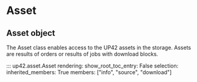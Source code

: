 # Asset

## Asset object

The Asset class enables access to the UP42 assets in the storage. Assets are results 
of orders or results of jobs with download blocks.


::: up42.asset.Asset
    rendering:
        show_root_toc_entry: False
    selection:
        inherited_members: True
        members: ["info", "source", "download"]